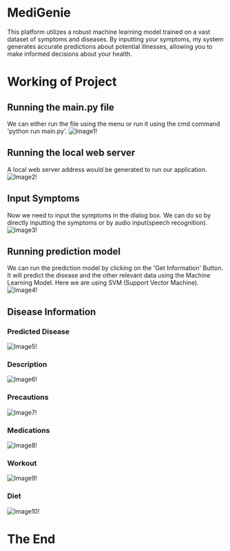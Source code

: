 # MediGenie

This platform utilizes a robust machine learning model trained on a vast dataset of symptoms and diseases. By inputting your symptoms, my system generates accurate predictions about potential illnesses, allowing you to make informed decisions about your health.

# Working of Project

## Running the main.py file

We can either run the file using the menu or run it using the cmd command 'python run main.py'.
![Image1!](Screenshots/wss1.png)

## Running the local web server

A local web server address would be generated to run our application.
![Image2!](Screenshots/wss2.png)

## Input Symptoms

Now we need to input the symptoms in the dialog box. We can do so by directly inputting the symptoms or by audio input(speech recognition).
![Image3!](Screenshots/wss3.png)

## Running prediction model

We can run the prediction model by clicking on the 'Get Information' Button. It will predict the disease and the other relevant data using the Machine Learning Model. Here we are using SVM (Support Vector Machine).
![Image4!](Screenshots/wss4.png)

## Disease Information

### Predicted Disease

![Image5!](Screenshots/wss5.png)

### Description

![Image6!](Screenshots/wss6.png)

### Precautions

![Image7!](Screenshots/wss7.png)

### Medications

![Image8!](Screenshots/wss8.png)

### Workout

![Image9!](Screenshots/wss9.png)

### Diet

![Image10!](Screenshots/wss10.png)

<!--

### About Me Page

![Image11!](Screenshots/ss11.png)

### Contact Me Page

![Image12!](Screenshots/ss12.png)

### Developer Page

![Image13!](Screenshots/ss13.png)

### Blog Page

![Image14!](Screenshots/ss14.png)
-->

# The End
